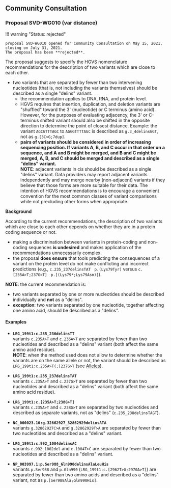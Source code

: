 ## Community Consultation

### Proposal SVD-WG010 (var distance)

!!! warning "Status: rejected"

    proposal SVD-WG010 opened for Community Consultation on May 15, 2021, closing on July 31, 2021.
    The proposal has been **rejected**.

The proposal suggests to specify the HGVS nomenclature recommendations for the description of two variants which are close to each other.

- two variants that are separated by fewer than two intervening nucleotides (that is, not including the variants themselves) should be described as a single "delins" variant.
    - the recommendation applies to DNA, RNA, and protein level.
    - HGVS requires that insertion, duplication, and deletion variants are "shuffled" toward the 3' (nucleotide) or C terminus (amino acid).
      However, for the purposes of evaluating adjacency, the 3' or C-terminus shifted variant should also be shifted in the opposite direction to determine the point of closest distance.
      Example: the variant `AG`<code class="sub">C</code>`GTTTAGC` to `AG`<code class="sub">G</code>`GTTT`<code class="ins">T</code>`AGC` is described as `g.3_4delinsGGT`, not as `g.[3C>G;7dup]`.
    - **pairs of variants should be considered in order of increasing sequencing position.
      If variants A, B, and C occur in that order on a sequence, and A and B might be merged, and B and C might be merged, A, B, and C should be merged and described as a single "delins" variant.**<br>
      **NOTE**: adjacent variants in cis should be described as a single "delins" variant.
      Data providers may report adjacent variants independently and may merge nearby (non-adjacent) variants if they believe that those forms are more suitable for their data.
      The intention of HGVS recommendations is to encourage a convenient convention for the most common classes of variant comparisons while not precluding other forms when appropriate.

**Background**

According to the current recommendations, the description of two variants which are close to each other depends on whether they are in a protein coding sequence or not.

- making a discrimination between variants in protein-coding and non-coding sequences **is undesired** and makes application of the recommendations unnecessarily complex.
- the proposal **does ensure** that tools predicting the consequences of a variant on the protein level do not make conflicting and incorrect predictions (e.g., `c.235_237delinsTAT` &nbsp; `p.(Lys79Tyr)` versus `c.[235A>T;237G>T]` &nbsp; `p.[(Lys79*;Lys79Asn)]`).

**NOTE**: the current recommendation is:

- two variants separated by one or more nucleotides should be described individually and **not** as a "delins".
- **exception**: two variants separated by one nucleotide, together affecting one amino acid, should be described as a "delins".

#### Examples

- **`LRG_199t1:c.235_236delinsTT`**<br>
  variants `c.235A>T` and `c.236A>T` are separated by fewer than two nucleotides and described as a "delins" variant (both affect the same amino acid residue).<br>
  **NOTE**: when the method used does not allow to determine whether the variants are on the same allele or not, the variant should be described as `LRG_199t1:c.235A>T(;)237G>T` (see [Alleles](../recommendations/DNA/alleles.md)).

- **`LRG_199t1:c.235_237delinsTAT`**<br>
  variants `c.235A>T` and `c.237G>T` are separated by fewer than two nucleotides and described as a "delins" variant (both affect the same amino acid residue).

- **`LRG_199t1:c.[235A>T;238G>T]`**<br>
  variants `c.235A>T` and `c.238G>T` are separated by two nucleotides and described as separate variants, not as "delins" (`c.235_238delinsTAGT`).

- **`NC_000023.10:g.32862927_32862929delinsATA`**<br>
  variants `g.32862927C>A` and `g.32862929T>A` are separated by fewer than two nucleotides and described as a "delins" variant.

- **`LRG_199t1:c.992_1004delinsAC`**<br>
  variants `c.992_1002del` and `c.1004T>C` are separated by fewer than two nucleotides and described as a "delins" variant.

- **`NP_003997.1:p.Ser988_Gln990delinsAlaLeuHis`**<br>
  variants `p.Ser988` and `p.Gln990` (`LRG_199t1:c.[2962T>G;2970A>T]`) are separated by fewer than two amino acids and described as a "delins" variant, not as `p.[Ser988Ala;Gln990His]`.
